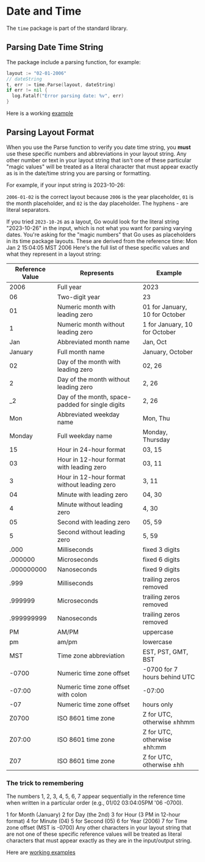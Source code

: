 # Date and Time

The `time` package is part of the standard library.

## Parsing Date Time String

The package include a parsing function, for example:

```go
layout := "02-01-2006"
// dateString  
t, err := time.Parse(layout, dateString)
if err != nil {
  log.Fatalf("Error parsing date: %v", err)
}
```

Here is a working [example](./parsing_test.go)

## Parsing Layout Format

When you use the Parse function to verify you date time string, you **must** use these specific numbers and abbreviations in your layout string. Any other number or text in your layout string that isn't one of these particular "magic values" will be treated as a literal character that must appear exactly as is in the date/time string you are parsing or formatting.

For example, if your input string is 2023-10-26:

`2006-01-02` is the correct layout because `2006` is the year placeholder, `01` is the month placeholder, and `02` is the day placeholder. The hyphens - are literal separators.

If you tried `2023-10-26` as a layout, Go would look for the literal string "2023-10-26" in the input, which is not what you want for parsing varying dates. You're asking for the "magic numbers" that Go uses as placeholders in its time package layouts. These are derived from the reference time:
Mon Jan 2 15:04:05 MST 2006
Here's the full list of these specific values and what they represent in a layout string:

| Reference Value | Represents | Example |
| --- | --- | --- |
| 2006 | Full year |  2023 |
| 06 | Two-digit year | 23 |
| 01 | Numeric month with leading zero | 01 for January, 10 for October |
| 1 | Numeric month without leading zero | 1 for January, 10 for October  |
| Jan | Abbreviated month name | Jan, Oct |
| January | Full month name | January, October |
| 02 | Day of the month with leading zero | 02, 26 |
| 2 | Day of the month without leading zero | 2, 26 |
| _2 | Day of the month, space-padded for single digits | 2, 26 |
| Mon | Abbreviated weekday name |  Mon, Thu |
| Monday | Full weekday name | Monday, Thursday |
| 15 | Hour in 24-hour format | 03, 15 |
| 03 | Hour in 12-hour format with leading zero | 03, 11 |
| 3 | Hour in 12-hour format without leading zero | 3, 11 |
| 04 | Minute with leading zero | 04, 30 |
| 4 | Minute without leading zero | 4, 30 |
| 05 | Second with leading zero | 05, 59 |
| 5 | Second without leading zero | 5, 59 |
| .000 | Milliseconds | fixed 3 digits |
| .000000 | Microseconds | fixed 6 digits |
| .000000000 | Nanoseconds | fixed 9 digits |
| .999 | Milliseconds | trailing zeros removed |
| .999999 | Microseconds | trailing zeros removed |
| .999999999 | Nanoseconds | trailing zeros removed |
| PM | AM/PM | uppercase |
| pm | am/pm | lowercase |
| MST | Time zone abbreviation | EST, PST, GMT, BST |
| -0700 | Numeric time zone offset | -0700 for 7 hours behind UTC |
| -07:00 | Numeric time zone offset with colon | -07:00 |
| -07 | Numeric time zone offset | hours only |
| Z0700 | ISO 8601 time zone | Z for UTC, otherwise ±hhmm |
| Z07:00 | ISO 8601 time zone | Z for UTC, otherwise ±hh:mm |
| Z07 | ISO 8601 time zone | Z for UTC, otherwise ±hh |

### The trick to remembering

The numbers 1, 2, 3, 4, 5, 6, 7 appear sequentially in the reference time when written in a particular order (e.g., 01/02 03:04:05PM '06 -0700).

1 for Month (January)
2 for Day (the 2nd)
3 for Hour (3 PM in 12-hour format)
4 for Minute (04)
5 for Second (05)
6 for Year (2006)
7 for Time zone offset (MST is -0700)
Any other characters in your layout string that are not one of these specific reference values will be treated as literal characters that must appear exactly as they are in the input/output string.

Here are [working examples](./layout_test.go)
